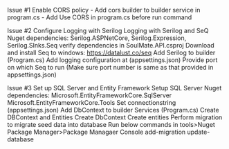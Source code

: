 ﻿Issue #1 Enable CORS policy
	- Add cors builder to builder service in program.cs
	- Add Use CORS in program.cs before run command

Issue #2 Configure Logging with Serilog
Logging with Serilog and SeQ
    Nuget dependencies: Serilog.ASPNetCore, Serilog.Expression, Serilog.SInks.Seq
	verify dependencies in SoulMate.API.csproj
	Download and install Seq to windows: https://datalust.co/seq
	Add Serilog to builder (Program.cs)
	Add logging configuration at (appsettings.json)
	Provide port on which Seq to run (Make sure port number is same as that provided in appsettings.json)

Issue #3 Set up SQL Server and Entity Framework
Setup SQL Server
    Nuget dependencies: Microsoft.EntityFrameworkCore.SqlServer
	                    Microsoft.EntityFrameworkCore.Tools
	Set connectionstring (appsettings.json)
	Add DbContext to builder Services (Program.cs)
Create DBContext and Entities
	Create DbContext
	Create entities
Perform migration to migrate seed data into database 
Run below commands in tools>Nuget Package Manager>Package Managaer Console
		add-migration <InitialMigration>
		update-database